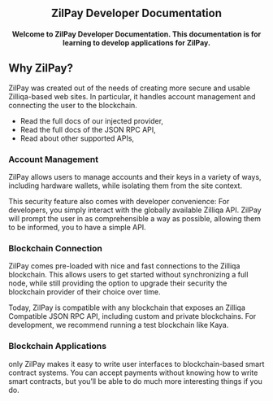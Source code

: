 <h2 style="text-align:center">
  ZilPay Developer Documentation
</h2>

<h4 style="text-align:center">
  Welcome to ZilPay Developer Documentation. This documentation is for learning to develop applications for ZilPay.
</h4>

## Why ZilPay?

ZilPay was created out of the needs of creating more secure and usable Zilliqa-based web sites. In particular, it handles account management and connecting the user to the blockchain.

- Read the full docs of our injected provider,
- Read the full docs of the JSON RPC API,
- Read about other supported APIs,

### Account Management

ZilPay allows users to manage accounts and their keys in a variety of ways, including hardware wallets, while isolating them from the site context.

This security feature also comes with developer convenience: For developers, you simply interact with the globally available Zilliqa API. ZilPay will prompt the user in as comprehensible a way as possible, allowing them to be informed, you to have a simple API.

### Blockchain Connection

ZilPay comes pre-loaded with nice and fast connections to the Zilliqa blockchain. This allows users to get started without synchronizing a full node, while still providing the option to upgrade their security the blockchain provider of their choice over time.

Today, ZilPay is compatible with any blockchain that exposes an Zilliqa Compatible JSON RPC API, including custom and private blockchains. For development, we recommend running a test blockchain like Kaya.

### Blockchain Applications

only ZilPay makes it easy to write user interfaces to blockchain-based smart contract systems. You can accept payments without knowing how to write smart contracts, but you’ll be able to do much more interesting things if you do.